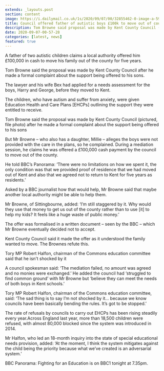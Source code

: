 ```yaml
---
extends: _layouts.post
section: content
image: https://i.dailymail.co.uk/1s/2020/09/07/00/32855462-0-image-a-59_1599435567787.jpg 
title: Council offered father of autistic boys £100k to move out of county  
description: Tom Browne said proposal was made by Kent County Council (pictured, file photo) after he made a formal complaint about the support being offered to his sons. 
date: 2020-09-07-00-57-28 
categories: [latest, news] 
featured: true 
--- 
```

A father of two autistic children claims a local authority offered him £100,000 in cash to move his family out of the county for five years.

Tom Browne said the proposal was made by Kent County Council after he made a formal complaint about the support being offered to his sons.

The lawyer and his wife Bex had applied for a needs assessment for the boys, Harry and George, before they moved to Kent.

The children, who have autism and suffer from anxiety, were given Education Health and Care Plans [EHCPs] outlining the support they were entitled to receive.

Tom Browne said the proposal was made by Kent County Council (pictured, file photo) after he made a formal complaint about the support being offered to his sons

But Mr Browne – who also has a daughter, Millie – alleges the boys were not provided with the care in the plans, so he complained. During a mediation session, he claims he was offered a £100,000 cash payment by the council to move out of the county.

He told BBC’s Panorama: ‘There were no limitations on how we spent it, the only condition was that we provided proof of residence that we had moved out of Kent and also that we agreed not to return to Kent for five years as residents.’

Asked by a BBC journalist how that would help, Mr Browne said that maybe another local authority might be able to help them.

Mr Browne, of Sittingbourne, added: ‘I’m still staggered by it. Why would they use that money to get us out of the county rather than to use [it] to help my kids? It feels like a huge waste of public money.’

The offer was formalised in a written document – seen by the BBC – which Mr Browne eventually decided not to accept.

Kent County Council said it made the offer as it understood the family wanted to move. The Brownes refute this.

Tory MP Robert Halfon, chairman of the Commons education committee said that he isn't shocked by it

A council spokesman said: ‘The mediation failed, no amount was agreed and no monies were exchanged.’ He added the council had ‘struggled to find common ground’ with Mr Browne but ‘believe they can meet the needs of both boys in Kent schools.’

Tory MP Robert Halfon, chairman of the Commons education committee, said: ‘The sad thing is to say I’m not shocked by it... because we know councils have been basically bending the rules. It’s got to be stopped.’

The rate of refusals by councils to carry out EHCPs has been rising steadily every year.Across England last year, more than 18,500 children were refused, with almost 80,000 blocked since the system was introduced in 2014.

Mr Halfon, who led an 18-month inquiry into the state of special educational needs provision, added: ‘At the moment, I think the system mitigates against the child being the priority because what we’ve created is an adversarial system.’

BBC Panorama: Fighting for an Education is on BBC1 tonight at 7.35pm.

